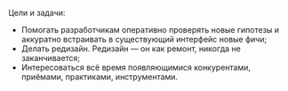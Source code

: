Цели и задачи:

 * Помогать разработчикам оперативно проверять новые гипотезы и аккуратно встраивать в существующий интерфейс новые фичи;
 * Делать редизайн. Редизайн — он как ремонт, никогда не заканчивается;
 * Интересоваться всё время появляющимися конкурентами, приёмами, практиками, инструментами.
